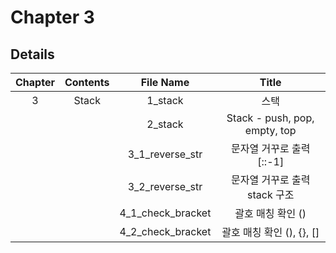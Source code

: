 # Chapter 3
## Details
|Chapter|Contents|File Name|Title|
|:------:|:-----:|:-----:|:-----:|
|3|Stack|1_stack|스택|
|||2_stack|Stack - push, pop, empty, top|
|||3_1_reverse_str|문자열 거꾸로 출력 [::-1]|
|||3_2_reverse_str|문자열 거꾸로 출력 stack 구조|
|||4_1_check_bracket|괄호 매칭 확인 ()|
|||4_2_check_bracket|괄호 매칭 확인 (), {}, []|
